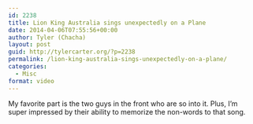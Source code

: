 ```yaml
---
id: 2238
title: Lion King Australia sings unexpectedly on a Plane
date: 2014-04-06T07:55:56+00:00
author: Tyler (Chacha)
layout: post
guid: http://tylercarter.org/?p=2238
permalink: /lion-king-australia-sings-unexpectedly-on-a-plane/
categories:
  - Misc
format: video
---
```

<div class="jetpack-video-wrapper">
  <span class='embed-youtube' style='text-align:center; display: block;'></span>
</div>

My favorite part is the two guys in the front who are so into it. Plus, I&#8217;m super impressed by their ability to memorize the non-words to that song.